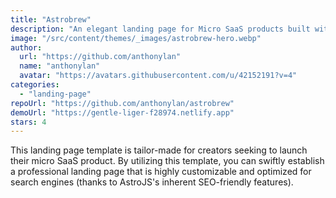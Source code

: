 ```yaml
---
title: "Astrobrew"
description: "An elegant landing page for Micro SaaS products built with Astro & Skeleton CSS"
image: "/src/content/themes/_images/astrobrew-hero.webp"
author:
  url: "https://github.com/anthonylan"
  name: "anthonylan"
  avatar: "https://avatars.githubusercontent.com/u/42152191?v=4"
categories:
  - "landing-page"
repoUrl: "https://github.com/anthonylan/astrobrew"
demoUrl: "https://gentle-liger-f28974.netlify.app"
stars: 4
---
```


<p>
  This landing page template is tailor-made for creators seeking to launch their micro SaaS product.
  By utilizing this template, you can swiftly establish a professional landing page that is highly
  customizable and optimized for search engines (thanks to AstroJS's inherent SEO-friendly
  features).
</p>
